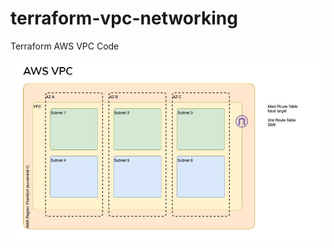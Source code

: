 # terraform-vpc-networking
Terraform AWS VPC Code

<picture>
  <img alt="VPC network image" src="https://github.com/nageshkumar13/images/blob/main/vpcNetworkAws/tf-vpc.png">
</picture>
